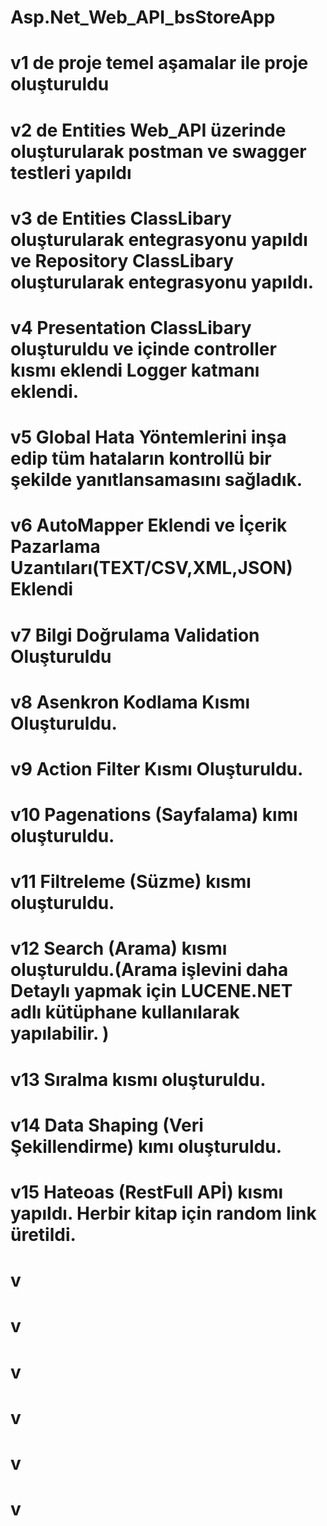 #				Asp.Net_Web_API_bsStoreApp
# v1 de proje temel aşamalar ile proje oluşturuldu
# v2 de Entities Web_API üzerinde oluşturularak postman ve swagger testleri yapıldı
# v3 de Entities ClassLibary oluşturularak entegrasyonu yapıldı ve Repository ClassLibary oluşturularak entegrasyonu yapıldı.
# v4 Presentation ClassLibary oluşturuldu ve içinde controller kısmı eklendi Logger katmanı eklendi.
# v5 Global Hata Yöntemlerini inşa edip tüm hataların kontrollü bir şekilde yanıtlansamasını sağladık.
# v6 AutoMapper Eklendi ve İçerik Pazarlama Uzantıları(TEXT/CSV,XML,JSON) Eklendi
# v7 Bilgi Doğrulama Validation Oluşturuldu
# v8 Asenkron Kodlama Kısmı Oluşturuldu.
# v9 Action Filter Kısmı Oluşturuldu.
# v10 Pagenations (Sayfalama) kımı oluşturuldu.
# v11 Filtreleme (Süzme) kısmı oluşturuldu.
# v12 Search (Arama) kısmı oluşturuldu.(Arama işlevini daha Detaylı yapmak için LUCENE.NET adlı kütüphane kullanılarak yapılabilir. )
# v13 Sıralma kısmı oluşturuldu.
# v14 Data Shaping (Veri Şekillendirme) kımı oluşturuldu.
# v15 Hateoas (RestFull APİ) kısmı yapıldı. Herbir kitap için random link üretildi.
# v
# v
# v
# v
# v
# v
